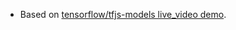 * Based on [tensorflow/tfjs-models live_video demo](https://github.com/tensorflow/tfjs-models/tree/master/pose-detection/demos/live_video).
